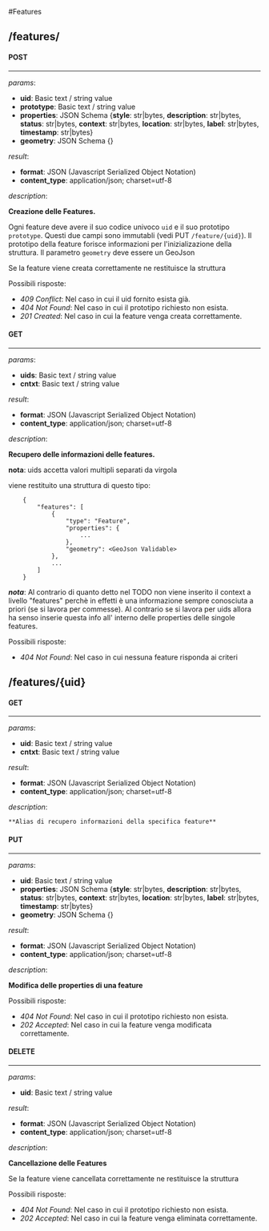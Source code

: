#Features
## **/features/**

#### POST
-------------
_params_:

- **uid**: Basic text / string value
- **prototype**: Basic text / string value
- **properties**: JSON Schema {**style**: str|bytes, **description**: str|bytes, **status**: str|bytes, **context**: str|bytes, **location**: str|bytes, **label**: str|bytes, **timestamp**: str|bytes}
- **geometry**: JSON Schema {}

_result_:

- **format**: JSON (Javascript Serialized Object Notation)
- **content_type**: application/json; charset=utf-8

_description_:


**Creazione delle Features.**

Ogni feature deve avere il suo codice univoco `uid` e il suo prototipo `prototype`. Questi due campi sono immutabli (vedi PUT `/feature/{uid}`).
Il prototipo della feature forisce informazioni per l'inizializazione della struttura.
Il parametro `geometry` deve essere un GeoJson

Se la feature viene creata correttamente ne restituisce la struttura

Possibili risposte:

- _409 Conflict_: Nel caso in cui il uid fornito esista già.
- _404 Not Found_: Nel caso in cui il prototipo richiesto non esista.
- _201 Created_: Nel caso in cui la feature venga creata correttamente.






#### GET
-------------
_params_:

- **uids**: Basic text / string value
- **cntxt**: Basic text / string value

_result_:

- **format**: JSON (Javascript Serialized Object Notation)
- **content_type**: application/json; charset=utf-8

_description_:


**Recupero delle informazioni delle features.**

__nota__: uids accetta valori multipli separati da virgola 

viene restituito una struttura di questo tipo:


        {
            "features": [
                {
                    "type": "Feature",
                    "properties": {
                        ...
                    },
                    "geometry": <GeoJson Validable>
                },
                ...
            ]
        }


___nota___: Al contrario di quanto detto nel TODO non viene inserito il context a livello "features" perchè in effetti è una informazione sempre conosciuta a priori (se si lavora per commesse). Al contrario se si lavora per uids allora ha senso inserie questa info all' interno delle properties delle singole features.


Possibili risposte:

- _404 Not Found_: Nel caso in cui nessuna feature risponda ai criteri







## **/features/{uid}**

#### GET
-------------
_params_:

- **uid**: Basic text / string value
- **cntxt**: Basic text / string value

_result_:

- **format**: JSON (Javascript Serialized Object Notation)
- **content_type**: application/json; charset=utf-8

_description_:


    **Alias di recupero informazioni della specifica feature**





#### PUT
-------------
_params_:

- **uid**: Basic text / string value
- **properties**: JSON Schema {**style**: str|bytes, **description**: str|bytes, **status**: str|bytes, **context**: str|bytes, **location**: str|bytes, **label**: str|bytes, **timestamp**: str|bytes}
- **geometry**: JSON Schema {}

_result_:

- **format**: JSON (Javascript Serialized Object Notation)
- **content_type**: application/json; charset=utf-8

_description_:


**Modifica delle properties di una feature**

Possibili risposte:

- _404 Not Found_: Nel caso in cui il prototipo richiesto non esista.
- _202 Accepted_: Nel caso in cui la feature venga modificata correttamente.






#### DELETE
-------------
_params_:

- **uid**: Basic text / string value

_result_:

- **format**: JSON (Javascript Serialized Object Notation)
- **content_type**: application/json; charset=utf-8

_description_:


**Cancellazione delle Features**

Se la feature viene cancellata correttamente ne restituisce la struttura

Possibili risposte:

- _404 Not Found_: Nel caso in cui il prototipo richiesto non esista.
- _202 Accepted_: Nel caso in cui la feature venga eliminata correttamente.







